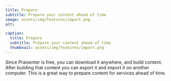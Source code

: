 ```yaml
---
title: Prepare
subtitle: Prepare your content ahead of time
image: assets/img/features/import.png
alt: 

caption:
  title: Prepare
  subtitle: Prepare your content ahead of time
  thumbnail: assets/img/features/import.png
---
```

Since Praisenter is free, you can download it anywhere, and build content.  After building that content you can export it and import it on another computer.  This is a great way to prepare content for services ahead of time.
